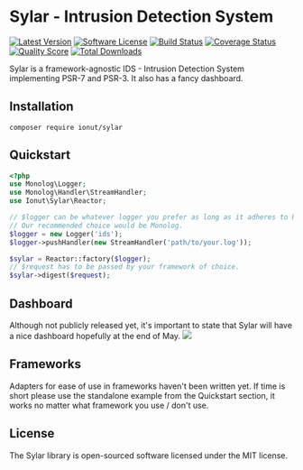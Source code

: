 Sylar - Intrusion Detection System
================
[![Latest Version](https://img.shields.io/packagist/v/ionut/sylar.svg?style=flat-square)](https://github.com/IonutBajescu/sylar/releases)
[![Software License](https://img.shields.io/badge/license-MIT-brightgreen.svg?style=flat-square)](LICENSE)
[![Build Status](https://img.shields.io/travis/IonutBajescu/sylar/master.svg?style=flat-square)](https://travis-ci.org/IonutBajescu/sylar)
[![Coverage Status](https://img.shields.io/scrutinizer/coverage/g/IonutBajescu/sylar.svg?style=flat-square)](https://scrutinizer-ci.com/g/IonutBajescu/sylar/code-structure)
[![Quality Score](https://img.shields.io/scrutinizer/g/IonutBajescu/sylar.svg?style=flat-square)](https://scrutinizer-ci.com/g/IonutBajescu/sylar)
[![Total Downloads](https://img.shields.io/packagist/dt/ionut/sylar.svg?style=flat-square)](https://packagist.org/packages/ionut/sylar)

Sylar is a framework-agnostic IDS - Intrusion Detection System implementing PSR-7 and PSR-3. It also has a fancy dashboard.

## Installation
`composer require ionut/sylar`

## Quickstart
```php
<?php
use Monolog\Logger;
use Monolog\Handler\StreamHandler;
use Ionut\Sylar\Reactor;

// $logger can be whatever logger you prefer as long as it adheres to PSR-3.
// Our recommended choice would be Monolog.
$logger = new Logger('ids');
$logger->pushHandler(new StreamHandler('path/to/your.log'));

$sylar = Reactor::factory($logger);
// $request has to be passed by your framework of choice.
$sylar->digest($request);
```

## Dashboard
Although not publicly released yet, it's important to state that Sylar will have a nice dashboard hopefully at the end of May.
![](http://i.imgur.com/4NEL2F0.png)

## Frameworks
Adapters for ease of use in frameworks haven't been written yet. If time is short please use the standalone example from the Quickstart section, it works no matter what framework you use / don't use.

License
---------------------

The Sylar library is open-sourced software licensed under the MIT license.

